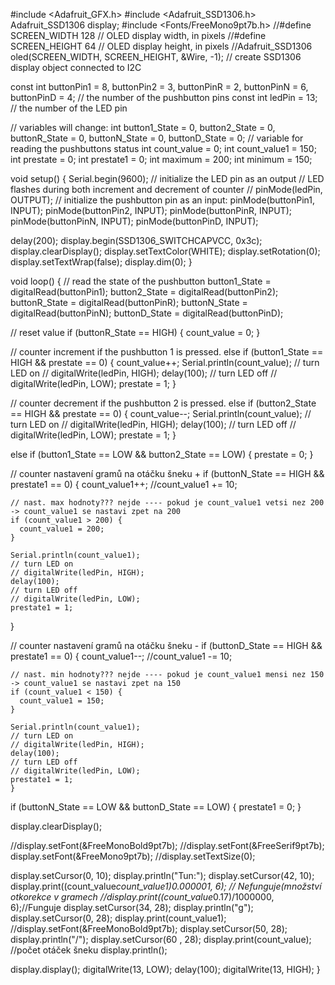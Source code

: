 #include <Adafruit_GFX.h>
#include <Adafruit_SSD1306.h>
Adafruit_SSD1306 display; 
#include <Fonts/FreeMono9pt7b.h>
//#define SCREEN_WIDTH 128 // OLED display width,  in pixels
//#define SCREEN_HEIGHT 64 // OLED display height, in pixels
//Adafruit_SSD1306 oled(SCREEN_WIDTH, SCREEN_HEIGHT, &Wire, -1); // create SSD1306 display object connected to I2C

const int buttonPin1 = 8, buttonPin2 = 3, buttonPinR = 2, buttonPinN = 6, buttonPinD = 4;  // the number of the pushbutton pins
const int ledPin =  13;      // the number of the LED pin

// variables will change:
int button1_State = 0, button2_State = 0, buttonR_State = 0, buttonN_State = 0, buttonD_State = 0;  // variable for reading the pushbuttons status
int count_value  = 0;
int count_value1 = 150;
int prestate  = 0;
int prestate1 = 0;
int maximum = 200;
int minimum = 150;

void setup() {
  Serial.begin(9600);
  // initialize the LED pin as an output
  // LED flashes during both increment and decrement of counter
  // pinMode(ledPin, OUTPUT);
  // initialize the pushbutton pin as an input:
  pinMode(buttonPin1, INPUT);
  pinMode(buttonPin2, INPUT);
  pinMode(buttonPinR, INPUT);
  pinMode(buttonPinN, INPUT);
  pinMode(buttonPinD, INPUT);
    
  delay(200);
  display.begin(SSD1306_SWITCHCAPVCC, 0x3c);
  display.clearDisplay();
  display.setTextColor(WHITE);
  display.setRotation(0);
  display.setTextWrap(false);
  display.dim(0);
}
 

void loop() {
  // read the state of the pushbutton
  button1_State = digitalRead(buttonPin1);
  button2_State = digitalRead(buttonPin2);
  buttonR_State = digitalRead(buttonPinR);
  buttonN_State = digitalRead(buttonPinN);
  buttonD_State = digitalRead(buttonPinD);

  // reset value
  if (buttonR_State == HIGH) {
    count_value = 0;
  } 
  
  // counter increment if the pushbutton 1 is pressed.
  else if (button1_State == HIGH && prestate == 0) {
    count_value++;
    Serial.println(count_value);
    // turn LED on
    // digitalWrite(ledPin, HIGH);
    delay(100);
    // turn LED off
    // digitalWrite(ledPin, LOW);
    prestate = 1;
  }

  // counter decrement if the pushbutton 2 is pressed.
  else if (button2_State == HIGH && prestate == 0) {
    count_value--;
    Serial.println(count_value);
    // turn LED on
    // digitalWrite(ledPin, HIGH);
    delay(100);
    // turn LED off
    // digitalWrite(ledPin, LOW);
    prestate = 1;
  } 
  
  else if (button1_State == LOW && button2_State == LOW) {
    prestate = 0;
  }

  // counter nastavení gramů na otáčku šneku +
  if (buttonN_State == HIGH && prestate1 == 0) {
     count_value1++;
   //count_value1 += 10;

    // nast. max hodnoty??? nejde ---- pokud je count_value1 vetsi nez 200 -> count_value1 se nastavi zpet na 200
    if (count_value1 > 200) {
      count_value1 = 200;
    }
     
    Serial.println(count_value1);
    // turn LED on
    // digitalWrite(ledPin, HIGH);
    delay(100);
    // turn LED off
    // digitalWrite(ledPin, LOW);
    prestate1 = 1;
  }

  // counter nastavení gramů na otáčku šneku -
  if (buttonD_State == HIGH && prestate1 == 0) {
      count_value1--;
    //count_value1 -= 10;

    // nast. min hodnoty??? nejde ---- pokud je count_value1 mensi nez 150 -> count_value1 se nastavi zpet na 150
    if (count_value1 < 150) {
      count_value1 = 150;
    }

    Serial.println(count_value1);
    // turn LED on
    // digitalWrite(ledPin, HIGH);
    delay(100);
    // turn LED off
    // digitalWrite(ledPin, LOW);
    prestate1 = 1;
    }

  if (buttonN_State == LOW && buttonD_State == LOW) {
    prestate1 = 0;
  } 

  display.clearDisplay();

  //display.setFont(&FreeMonoBold9pt7b);
  //display.setFont(&FreeSerif9pt7b);
  display.setFont(&FreeMono9pt7b);
  //display.setTextSize(0);

  display.setCursor(0, 10);
  display.println("Tun:");
  display.setCursor(42, 10);
  display.print((count_value*count_value1)*0.000001, 6); // Nefunguje(množství ot*korekce v gramech
  //display.print((count_value*0.17)/1000000, 6);//Funguje
  display.setCursor(34, 28);
  display.println("g");
  display.setCursor(0, 28);
  display.print(count_value1);
  //display.setFont(&FreeMonoBold9pt7b);
  display.setCursor(50, 28);
  display.println("/");
  display.setCursor(60 , 28);
  display.print(count_value);  //počet otáček šneku
  display.println();

  display.display();
  digitalWrite(13, LOW);
  delay(100);
  digitalWrite(13, HIGH); 
}
  

